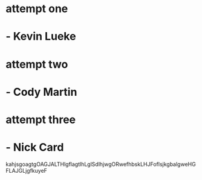 # attempt one
# - Kevin Lueke
# attempt two
# - Cody Martin
# attempt three
# - Nick Card
kahjsgoagtgOAGJALTHlgflagtlhLglSdlhjwgORwefhbskLHJFoflsjkgbalgweHGFLAJGLjgfkuyeF
